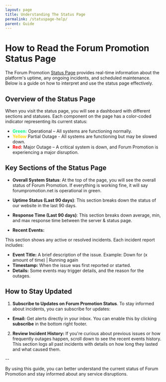 ```yaml
---
layout: page
title: Understanding The Status Page
permalink: /statuspage-help/
parent: Guide
---
```


# How to Read the Forum Promotion Status Page

The Forum Promotion [Status Page](https://status.forumpromotion.net/) provides real-time information about the platform's uptime, any ongoing incidents, and scheduled maintenance. Below is a guide on how to interpret and use the status page effectively.

## Overview of the Status Page
When you visit the status page, you will see a dashboard with different sections and statuses. Each component on the page has a color-coded indicator representing its current status:

- <font color="#00FF7F">**Green:**</font> Operational – All systems are functioning normally.
- <font color="#FFD700">**Yellow**</font> Partial Outage - All systems are functioning but may be slowed down.
- <font color="#FF0000">**Red:**</font> Major Outage – A critical system is down, and Forum Promotion is experiencing a major disruption.

## Key Sections of the Status Page
- **Overall System Status**: At the top of the page, you will see the overall status of Forum Promotion. If everything is working fine, it will say forumpromotion.net is operational in green.

- **Uptime Status (Last 90 days)**: This section breaks down the status of our website in the last 90 days.

- **Response Time (Last 90 days)**: This section breaks down average, min, and max response time between the server & status page.

- **Recent Events:**

This section shows any active or resolved incidents. Each incident report includes:

- **Event Title:** A brief description of the issue. Example: Down for (x amount of time) | Running again
- **Timestamp:** When the issue was first reported or started.
- **Details:** Some events may trigger details, and the reason for the outages.

## How to Stay Updated
1. **Subscribe to Updates on Forum Promotion Status**. To stay informed about incidents, you can subscribe for updates:

- **Email:** Get alerts directly in your inbox. You can enable this by clicking **subscribe** in the bottom right footer. 

2. **Review Incident History:** If you're curious about previous issues or how frequently outages happen, scroll down to see the recent events history. This section logs all past incidents with details on how long they lasted and what caused them.

--

By using this guide, you can better understand the current status of Forum Promotion and stay informed about any service disruptions.